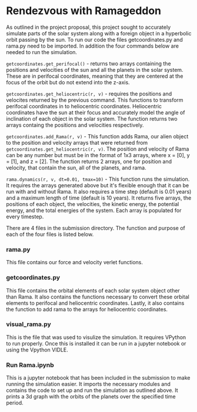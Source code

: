 # Rendezvous with Ramageddon #

As outlined in the project proposal, this project sought to accurately simulate parts of the solar system along with a foreign object in a hyperbolic orbit passing by the sun. To run our code the files getcoordinates.py and rama.py need to be imported. In addition the four commands below are needed to run the simulation.

```getcoordinates.get_perifocal()``` - returns two arrays containing the positions and velocities of the sun and all the planets in the solar system. These are in perifocal coordinates, meaning that they are centered at the focus of the orbit but do not extend into the z-axis.

```getcoordinates.get_heliocentric(r, v)``` - requires the positions and velocites returned by the previous command. This functions to transform perifocal coordinates in to heliocentric coordinates. Heliocentric coordinates have the sun at their focus and accurately model the angle of inclination of each object in the solar system. The function returns two arrays containg the positions and velocities respectively.

```getcoordinates.add_Rama(r, v)``` - This function adds Rama, our alien object to the position and velocity arrays that were returned from ```getcoordinates.get_heliocentric(r, v)```. The position and velocity of Rama can be any number but must be in the format of 1x3 arrays, where x = [0], y = [1], and z = [2]. The function returns 2 arrays, one for position and velocity, that contain the sun, all of the planets, and rama.

```rama.dynamics(r, v, dt=0.01, tmax=10)``` - This function runs the simulation. It requires the arrays generated above but it's flexible enough that it can be run with and without Rama. It also requires a time step (default is 0.01 years) and a maximum length of time (default is 10 years). It returns five arrays, the positions of each object, the velocities, the kinetic energy, the potential energy, and the total energies of the system. Each array is populated for every timestep.


There are 4 files in the submission directory. The function and purpose of each of the four files is listed below.

### rama.py
This file contains our force and velocity verlet functions.

### getcoordinates.py
This file contains the orbital elements of each solar system object other than Rama. It also contains the functions necessary to convert these orbital elements to perifocal and heliocentric coordinates. Lastly, it also contains the function to add rama to the arrays for heliocentric coordinates.

### visual_rama.py
This is the file that was used to visulize the simulation. It requires VPython to run properly. Once this is installed it can be run in a jupyter notebook or using the Vpython VIDLE.


### Run Rama.ipynb
This is a jupyter notebook that has been included in the submission to make running the simulation easier. It imports the necessary modules and contains the code to set up and run the simulation as outlined above. It prints a 3d graph with the orbits of the planets over the specified time period.
